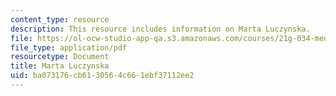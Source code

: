 ```yaml
---
content_type: resource
description: This resource includes information on Marta Luczynska.
file: https://ol-ocw-studio-app-qa.s3.amazonaws.com/courses/21g-034-media-education-and-the-marketplace-fall-2005/ba073176cb6130564c661ebf37112ee2_MIT21G_034F05_wsismartaluc.pdf
file_type: application/pdf
resourcetype: Document
title: Marta Luczynska
uid: ba073176-cb61-3056-4c66-1ebf37112ee2
---
```

